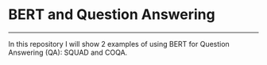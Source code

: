 # BERT and Question Answering
---
In this repository I will show 2 examples of using BERT for Question
Answering (QA): SQUAD and COQA.